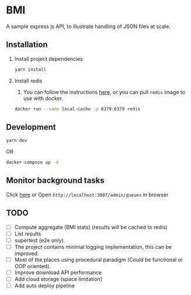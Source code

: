 # BMI 

A sample express js API, to illustrate handling of JSON files at scale.

## Installation

1. Install project dependencies

    ```bash
    yarn install
    ```

2. Install redis

    1. You can follow the instructions [here](https://redis.io/docs/getting-started/installation/), or you can pull `redis` image to use with docker.

    ```bash
    docker run --name local-cache -p 6379:6379 redis
    ```

## Development

```bash
yarn dev
```

OR

```bash
docker-compose up -d
```

## Monitor background tasks

Click [here](http://localhost:3007/admin/queues) or Open `http://localhost:3007/admin/queues` in browser

## TODO

- [ ] Compute aggregate (BMI stats) (results will be cached to redis)
- [ ] List results
- [ ] supertest (e2e only).
- [ ] The project contains minimal logging implementation, this can be improved.
- [ ] Most of the places using procedural paradigm (Could be functional or OOP oriented).
- [ ] Improve download API performance
- [ ] Add cloud storage (space limitation)
- [ ] Add auto deploy pipeline